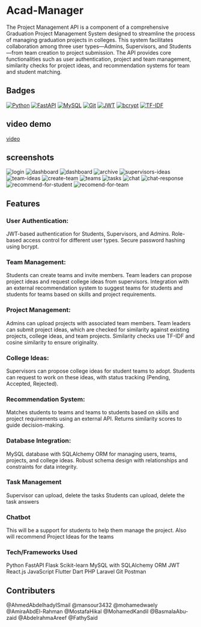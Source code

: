 # Acad-Manager
The Project Management API is a component of a comprehensive Graduation Project Management System designed to streamline the process of managing graduation projects in colleges. This system facilitates collaboration among three user types—Admins, Supervisors, and Students—from team creation to project submission. The API provides core functionalities such as user authentication, project and team management, similarity checks for project ideas, and recommendation systems for team and student matching.

## Badges
[![Python](https://img.shields.io/badge/Python-3.9+-blue.svg)](https://www.python.org/)
[![FastAPI](https://img.shields.io/badge/FastAPI-0.68.0-blue.svg)](https://fastapi.tiangolo.com/)
[![MySQL](https://img.shields.io/badge/MySQL-8.0-blue.svg)](https://www.mysql.com/)
[![Git](https://img.shields.io/badge/Git-2.33+-blue.svg)](https://git-scm.com/)
[![JWT](https://img.shields.io/badge/JWT-Auth-blue.svg)](https://jwt.io/)
[![bcrypt](https://img.shields.io/badge/bcrypt-3.2.0-blue.svg)](https://pypi.org/project/bcrypt/)
[![TF-IDF](https://img.shields.io/badge/TF--IDF-Similarity-blue.svg)](https://en.wikipedia.org/wiki/Tf%E2%80%93idf)

## video demo
[video](https://drive.google.com/file/d/1lLzJWSNxQpqYcVwbgBHjs13liTdWQ4Q9/view?pli=1)

## screenshots
![login](./imgs/login.png)
![dashboard](./imgs/dashboard.png)
![dashboard](./imgs/dashboard-2.png)
![archive](./imgs/archive.png)
![supervisors-ideas](./imgs/supervisors_ideas.png)
![team-ideas](./imgs/team-ideas.png)
![create-team](./imgs/create-team.png)
![teams](./imgs/teams.png)
![tasks](./imgs/tasks.png)
![chat](./imgs/chat.png)
![chat-response](./imgs/chat-response.png)
![recommend-for-student](./imgs/recommend-for-student.png)
![recomend-for-team](./imgs/recommend-for-team.png)

## Features
### User Authentication:
JWT-based authentication for Students, Supervisors, and Admins.
Role-based access control for different user types.
Secure password hashing using bcrypt.

### Team Management:
Students can create teams and invite members.
Team leaders can propose project ideas and request college ideas from supervisors.
Integration with an external recommendation system to suggest teams for students and students for teams based on skills and project requirements.

### Project Management:
Admins can upload projects with associated team members.
Team leaders can submit project ideas, which are checked for similarity against existing projects, college ideas, and team projects.
Similarity checks use TF-IDF and cosine similarity to ensure originality.

### College Ideas:
Supervisors can propose college ideas for student teams to adopt.
Students can request to work on these ideas, with status tracking (Pending, Accepted, Rejected).

### Recommendation System:
Matches students to teams and teams to students based on skills and project requirements using an external API.
Returns similarity scores to guide decision-making.

### Database Integration:
MySQL database with SQLAlchemy ORM for managing users, teams, projects, and college ideas.
Robust schema design with relationships and constraints for data integrity.

### Task Management
Supervisor can upload, delete the tasks
Students can upload, delete the task answers

### Chatbot
This will be a support for students to help them manage the project.
Also will recommend Project Ideas for the teams


### Tech/Frameworks Used
Python
FastAPI
Flask
Scikit-learn
MySQL with SQLAlchemy ORM
JWT
React.js
JavaScript
Flutter
Dart
PHP
Laravel
Git
Postman

## Contributers
@AhmedAbdelhadyISmail
@mansour3432
@mohamedwaely
@AmiraAbdEl-Rahman
@MostafaHikal
@MohamedKandil
@BasmalaAbu-zaid
@AbdelrahmaAreef
@FathySaid
